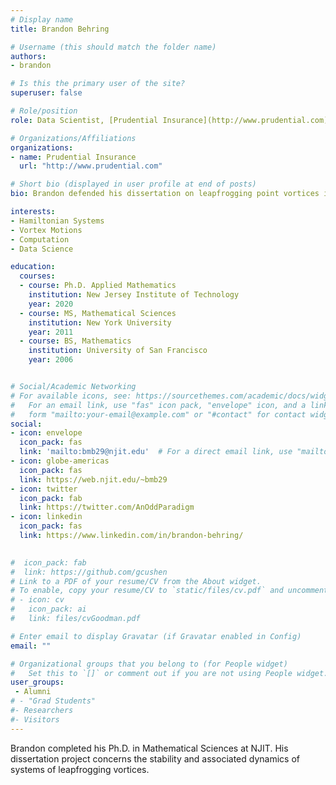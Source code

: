 ```yaml
---
# Display name
title: Brandon Behring

# Username (this should match the folder name)
authors:
- brandon

# Is this the primary user of the site?
superuser: false

# Role/position
role: Data Scientist, [Prudential Insurance](http://www.prudential.com)

# Organizations/Affiliations
organizations:
- name: Prudential Insurance
  url: "http://www.prudential.com"

# Short bio (displayed in user profile at end of posts)
bio: Brandon defended his dissertation on leapfrogging point vortices in August 2020 He spent about a year as a postdoc in the [Dynamical Systems Laboratory](http://engineering.nyu.edu/dsl/) at the NYU Tandon School of NYU. He is now a data scientist at Prudential Insurance, and has a very cute baby girl.

interests:
- Hamiltonian Systems
- Vortex Motions
- Computation
- Data Science

education:
  courses:
  - course: Ph.D. Applied Mathematics
    institution: New Jersey Institute of Technology
    year: 2020
  - course: MS, Mathematical Sciences
    institution: New York University
    year: 2011
  - course: BS, Mathematics
    institution: University of San Francisco
    year: 2006


# Social/Academic Networking
# For available icons, see: https://sourcethemes.com/academic/docs/widgets/#icons
#   For an email link, use "fas" icon pack, "envelope" icon, and a link in the
#   form "mailto:your-email@example.com" or "#contact" for contact widget.
social:
- icon: envelope
  icon_pack: fas
  link: 'mailto:bmb29@njit.edu'  # For a direct email link, use "mailto:test@example.org".
- icon: globe-americas
  icon_pack: fas
  link: https://web.njit.edu/~bmb29
- icon: twitter
  icon_pack: fab
  link: https://twitter.com/AnOddParadigm
- icon: linkedin
  icon_pack: fas
  link: https://www.linkedin.com/in/brandon-behring/
  

#  icon_pack: fab
#  link: https://github.com/gcushen
# Link to a PDF of your resume/CV from the About widget.
# To enable, copy your resume/CV to `static/files/cv.pdf` and uncomment the lines below.
# - icon: cv
#   icon_pack: ai
#   link: files/cvGoodman.pdf

# Enter email to display Gravatar (if Gravatar enabled in Config)
email: ""

# Organizational groups that you belong to (for People widget)
#   Set this to `[]` or comment out if you are not using People widget.
user_groups:
 - Alumni
# - "Grad Students"
#- Researchers
#- Visitors
---
```


Brandon completed his Ph.D.  in Mathematical Sciences at NJIT. His dissertation project concerns the stability and associated dynamics of systems of leapfrogging vortices.